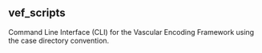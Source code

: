 vef_scripts
-----------

Command Line Interface (CLI) for the Vascular Encoding Framework using the case directory convention.
